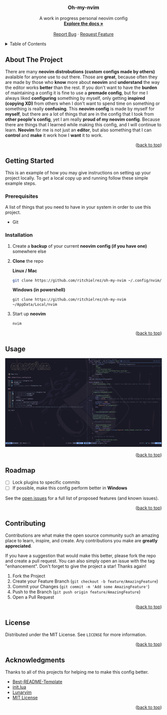 <!-- Improved compatibility of back to top link: See: https://github.com/othneildrew/Best-README-Template/pull/73 -->
<a name="readme-top"></a>

<div align="center">
  <h3 align="center">Oh-my-nvim</h3>
  <p align="center">
    A work in progress personal neovim config
    <br />
    <a href="https://github.com/ritchielrez/oh-my-nvim"><strong>Explore the docs »</strong></a>
    <br />
    <br />
    <a href="https://github.com/ritchielrez/oh-my-nvim/issues">Report Bug</a>
    ·
    <a href="https://github.com/ritchielrez/oh-my-nvim/issues">Request Feature</a>
  </p>
</div>



<!-- TABLE OF CONTENTS -->
<details>
  <summary>Table of Contents</summary>
  <ol>
    <li>
      <a href="#about-the-project">About The Project</a>
    </li>
    <li>
      <a href="#getting-started">Getting Started</a>
      <ul>
        <li><a href="#prerequisites">Prerequisites</a></li>
        <li><a href="#installation">Installation</a></li>
      </ul>
    </li>
    <li><a href="#usage">Usage</a></li>
    <li><a href="#roadmap">Roadmap</a></li>
    <li><a href="#contributing">Contributing</a></li>
    <li><a href="#license">License</a></li>
    <li><a href="#acknowledgments">Acknowledgments</a></li>
  </ol>
</details>



<!-- ABOUT THE PROJECT -->
## About The Project

There are many **neovim distrobutions (custom configs made by others)** avalaible for anyone use to out there. Those are **great**, because often they are made by those 
who **know** more about **neovim** and **understand** the way the editor works **better** than the rest. If you don't want to have the **burden** of maintaining a config 
it is fine to use a **premade config**, but for me I always liked **configuring** something by myself, only getting **inspired (copying XD)** from others when I don't want 
to spend time on something or something is really **confusing**. This **neovim config** is made by myself for **myself**, but there are a lot of things that are in the config 
that I took from **other people's config**, yet I am really **proud of my neovim config**. Because there are things that I learned while making this config, and I will 
continue to learn. **Neovim** for me is not just an **editor**, but also something that I can **control** and **make** it work how I **want** it to work.

<p align="right">(<a href="#readme-top">back to top</a>)</p>



<!-- GETTING STARTED -->
## Getting Started

This is an example of how you may give instructions on setting up your project locally.
To get a local copy up and running follow these simple example steps.

### Prerequisites

A list of things that you need to have in your system in order to use this project.
* Git

### Installation


1. Create a **backup** of your current **neovim config (if you have one)** somewhere else
2. **Clone** the repo

   **Linux / Mac**
   ```sh
   git clone https://github.com/ritchielrez/oh-my-nvim ~/.config/nvim/
   ```  
   **Windows (in powershell)**
   ```pwsh
   git clone https://github.com/ritchielrez/oh-my-nvim ~/AppData/Local/nvim
   ```

3. Start up **neovim**
   ```sh
   nvim
   ```

<p align="right">(<a href="#readme-top">back to top</a>)</p>



<!-- USAGE EXAMPLES -->
## Usage

<img src="Usage_screenshot.png">
<p align="right">(<a href="#readme-top">back to top</a>)</p>



<!-- ROADMAP -->
## Roadmap

- [ ] Lock plugins to specific commits
- [ ] If possible, make this config perform better in **Windows**

See the [open issues](https://github.com/ritchielrez/oh-my-nvim/issues) for a full list of proposed features (and known issues).

<p align="right">(<a href="#readme-top">back to top</a>)</p>



<!-- CONTRIBUTING -->
## Contributing

Contributions are what make the open source community such an amazing place to learn, inspire, and create. Any contributions you make are **greatly appreciated**.

If you have a suggestion that would make this better, please fork the repo and create a pull request. You can also simply open an issue with the tag "enhancement".
Don't forget to give the project a star! Thanks again!

1. Fork the Project
2. Create your Feature Branch (`git checkout -b feature/AmazingFeature`)
3. Commit your Changes (`git commit -m 'Add some AmazingFeature'`)
4. Push to the Branch (`git push origin feature/AmazingFeature`)
5. Open a Pull Request

<p align="right">(<a href="#readme-top">back to top</a>)</p>



<!-- LICENSE -->
## License

Distributed under the MIT License. See `LICENSE` for more information.

<p align="right">(<a href="#readme-top">back to top</a>)</p>



<!-- ACKNOWLEDGMENTS -->
## Acknowledgments

Thanks to all of this projects for helping me to make this config better.

* [Best-README-Template](https://github.com/othneildrew/Best-README-Template)
* [init.lua](https://github.com/ThePrimeagen/init.lua)
* [Lunarvim](https://github.com/lunarvim/lunarvim)
* [MIT License](https://choosealicense.com/licenses/mit/)

<p align="right">(<a href="#readme-top">back to top</a>)</p>
